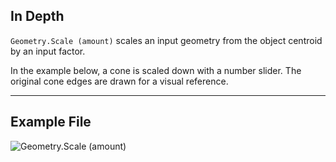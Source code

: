 ## In Depth
`Geometry.Scale (amount)` scales an input geometry from the object centroid by an input factor.

In the example below, a cone is scaled down with a number slider. The original cone edges are drawn for a visual reference.

___
## Example File

![Geometry.Scale (amount)](./Autodesk.DesignScript.Geometry.Geometry.Scale(geometry,%20amount)_img.jpg)
